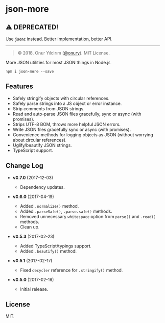 # json-more

## :warning: **DEPRECATED**!  
Use [**`jsonc`**](https://github.com/onury/jsonc) instead. Better implementation, better API.

---

> © 2018, Onur Yıldırım ([@onury](https://github.com/onury)). MIT License.

More JSON utilities for most JSON things in Node.js  

`npm i json-more --save`

## Features

- Safely stringify objects with circular references.
- Safely parse strings into a JS object or error instance.
- Strip comments from JSON strings.
- Read and auto-parse JSON files gracefully, sync or async (with promises).
- Strips UTF-8 BOM, throws more helpful JSON errors.
- Write JSON files gracefully sync or async (with promises).
- Convenience methods for logging objects as JSON (without worrying about circular references).
- Uglify/beautify JSON strings.
- TypeScript support.

## Change Log

- **v0.7.0** (2017-12-03)
    + Dependency updates.

- **v0.6.0** (2017-04-19)
    + Added `.normalize()` method.
    + Added `.parseSafe()`, `.parse.safe()` methods.
    + Removed unnecessary `whitespace` option from `parse()` and `.read()` methods.
    + Clean up.

- **v0.5.3** (2017-02-23)
    + Added TypeScript/typings support.
    + Added `.beautify()` method.

- **v0.5.1** (2017-02-17)
    + Fixed `decycler` reference for `.stringify()` method.

- **v0.5.0** (2017-02-16)
    + Initial release.


## License
MIT.


[strip-json-comments]:https://github.com/sindresorhus/strip-json-comments
[json-stringify-safe]:https://github.com/isaacs/json-stringify-safe
[parse-json]:https://github.com/sindresorhus/parse-json
[fs-extra]:https://www.npmjs.com/package/fs-extra
